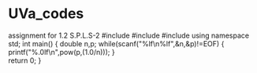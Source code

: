 # UVa_codes
assignment for 1.2 S.P.L.S-2 
#include <iostream>
#include <cstdio>
#include <cmath>
using namespace std;
int main()
{
    double n,p;
    while(scanf("%lf\n%lf",&n,&p)!=EOF)
    {
        printf("%.0lf\n",pow(p,(1.0/n)));
    }    
	return 0;
}
